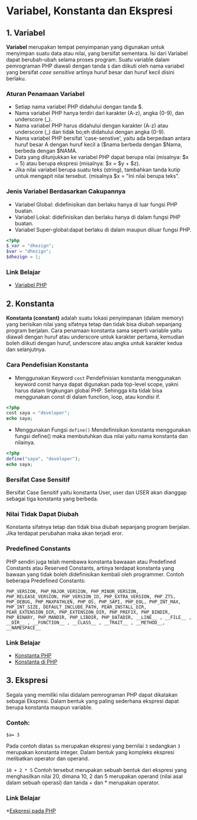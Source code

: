 # Variabel, Konstanta dan Ekspresi

## 1. Variabel

__Variabel__ merupakan tempat penyimpanan yang digunakan untuk menyimpan suatu data atau nilai, yang bersifat sementara. 
Isi dari Variabel dapat berubah-ubah selama proses program. Suatu variable dalam pemrograman PHP diawali dengan tanda `$` dan diikuti oleh nama variabel yang bersifat _case sensitive_ artinya huruf besar dan huruf kecil disini berlaku.

### Aturan Penamaan Variabel 

* Setiap nama variabel PHP didahului dengan tanda $.
* Nama variabel PHP hanya terdiri dari karakter (A-z), angka (0-9), dan underscore (_).
* Nama variabel PHP harus didahului dengan karakter (A-z) atau underscore (_) dan tidak bo;eh didahului dengan angka (0-9).
* Nama variabel PHP bersifat 'case-senstive', yaitu ada berpedaan antara huruf besar A dengan huruf kecil a ($nama berbeda dengan $Nama, berbeda dengan $NAMA.
* Data yang ditunjukkan ke variabel PHP dapat berupa nilai (misalnya: $x = 5) atau berupa ekspresi (misalnya: $x = $y + $z).
* Jika nilai variabel berupa suatu teks (string), tambahkan tanda kutip untuk mengapit nilai tersebut. (misalnya $x = "Ini nilai berupa teks".

### Jenis Variabel Berdasarkan Cakupannya

* Variabel Global: didefinisikan dan berlaku hanya di luar fungsi PHP buatan.
* Variabel Lokal: didefinisikan dan berlaku hanya di dalam fungsi PHP buatan.
* Variabel Super-global:dapat berlaku di dalam maupun diluar fungsi PHP.

```php
<?php
$_var = "dhezign";
$var = "dhezign";
$dhezign = 1;
```

### Link Belajar

* [Variabel PHP](http://m261an.com/belajar-php/PHPa_VariabelKonstanta.php)


## 2. Konstanta

__Konstanta (constant)__ adalah suatu lokasi penyimpanan (dalam memory) yang berisikan nilai yang sifatnya tetap dan tidak bisa diubah sepanjang program berjalan.
Cara penamaan konstanta sama seperti variable yaitu diawali dengan huruf atau underscore untuk karakter pertama, kemudian boleh diikuti dengan huruf, underscore atau angka untuk karakter kedua dan selanjutnya.
### Cara Pendefisian Konstanta
* Menggunakan Keyword `cost`
Pendefinisian konstanta menggunakan keyword const hanya dapat digunakan pada top-level scope, yakni harus dalam lingkungan global PHP. 
Sehingga kita tidak bisa menggunakan const di dalam function, loop, atau kondisi if.

```php
<?php 
cost saya = "developer";
echo saya;
```

* Menggunakan Fungsi `define()`
Mendefinisikan konstanta menggunakan fungsi define() maka membutuhkan dua nilai yaitu nama konstanta dan nilainya.

```php
<?php
define("saya", "developer");
echo saya;
```

### Bersifat Case Sensitif

Bersifat Case Sensitif yaitu konstanta User, user dan USER akan dianggap sebagai tiga konstanta yang berbeda.

### Nilai Tidak Dapat Diubah

Konstanta sifatnya tetap dan tidak bisa diubah sepanjang program berjalan. Jika terdapat perubahan maka akan terjadi eror.

### Predefined Constants

PHP sendiri juga telah membawa konstanta bawaaan atau Predefined Constants atau Reserved Constants, artinya terdapat konstanta yang bawaan yang tidak boleh didefinisikan kembali oleh programmer. Contoh beberapa Predefined Constants:

`PHP_VERSION, PHP_MAJOR_VERSION, PHP_MINOR_VERSION, PHP_RELEASE_VERSION, PHP_VERSION_ID, PHP_EXTRA_VERSION, PHP_ZTS, PHP_DEBUG, PHP_MAXPATHLEN, PHP_OS, PHP_SAPI, PHP_EOL, PHP_INT_MAX, PHP_INT_SIZE, DEFAULT_INCLUDE_PATH, PEAR_INSTALL_DIR, PEAR_EXTENSION_DIR, PHP_EXTENSION_DIR, PHP_PREFIX, PHP_BINDIR, PHP_BINARY, PHP_MANDIR, PHP_LIBDIR, PHP_DATADIR, __LINE__ , __FILE__ , __DIR__ , __FUNCTION__ , __CLASS__ , __TRAIT__ , __METHOD__, __NAMESPACE__`

### Link Belajar

* [Konstanta PHP](http://php.net/manual/en/reserved.constants.php)
* [Konstanta di PHP](https://khoerodin.id/others/konstanta-dalam-php/)


## 3. Ekspresi
Segala yang memiliki nilai didalam pemrograman PHP dapat dikatakan sebagai Ekspresi. Dalam bentuk yang paling sederhana ekspresi dapat berupa konstanta maupun variable.

### Contoh:
`$a= 3`

Pada contoh diatas `$a` merupakan ekspresi yang bernilai `3` sedangkan `3` merupakan konstanta integer. 
Dalam bentuk yang kompleks ekspresi melibatkan operator dan operand.

`10 + 2 * 5`
Contoh tersebut merupakan sebuah bentuk dari ekspresi yang menghasilkan nilai 20, dimana 10, 2 dan 5 merupakan operand (nilai asal dalam sebuah operasi) dan tanda + dan * merupakan operator.

### Link Belajar

*[Eskpresi pada PHP](http://puroza.blogspot.co.id/2013/04/ekspresi-dasar-pemrograman-php.html#.WemeevmCy00)
